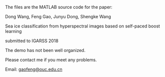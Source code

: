 The files are the MATLAB source code for the paper:

Dong Wang, Feng Gao, Junyu Dong, Shengke Wang

Sea ice classification from hyperspectral images based on self-paced boost learning

submitted to IGARSS 2018

The demo has not been well organized.

Please contact me if you meet any problems.

Email: gaofeng@ouc.edu.cn
